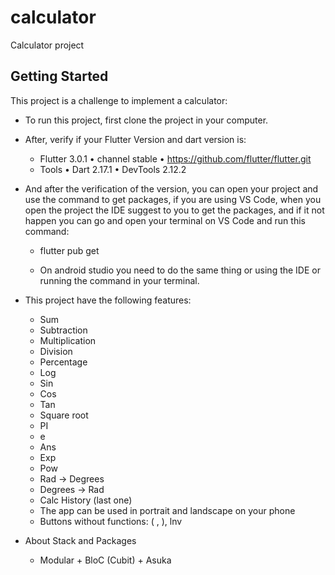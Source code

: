 # calculator

Calculator project

## Getting Started

This project is a challenge to implement a calculator:

- To run this project, first clone the project in your computer.
- After, verify if your Flutter Version and dart version is:
    - Flutter 3.0.1 • channel stable • https://github.com/flutter/flutter.git
    - Tools • Dart 2.17.1 • DevTools 2.12.2
- And after the verification of the version, you can open your project and use the command to get packages,
if you are using VS Code, when you open the project the IDE suggest to you to get the packages, and if
it not happen you can go and open your terminal on VS Code and run this command:

    - flutter pub get
    
    - On android studio you need to do the same thing or using the IDE or running the command in your terminal.

- This project have the following features:
    - Sum
    - Subtraction
    - Multiplication
    - Division
    - Percentage
    - Log
    - Sin
    - Cos
    - Tan
    - Square root
    - PI
    - e
    - Ans
    - Exp
    - Pow
    - Rad -> Degrees
    - Degrees -> Rad
    - Calc History (last one)
    - The app can be used in portrait and landscape on your phone
    - Buttons without functions: ( , ), lnv
- About Stack and Packages
    - Modular + BloC (Cubit) + Asuka
